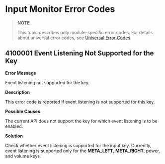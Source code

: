 # Input Monitor Error Codes

> **NOTE**
>
> This topic describes only module-specific error codes. For details about universal error codes, see [Universal Error Codes](../errorcode-universal.md).

<!--Del-->
## 4100001 Event Listening Not Supported for the Key

**Error Message**

Event listening not supported for the key.

**Description**

This error code is reported if event listening is not supported for this key.

**Possible Causes**

The current API does not support the key for which event listening is to be enabled.

**Solution**

Check whether event listening is supported for the input key. Currently, event listening is supported only for the **META_LEFT**, **META_RIGHT**, power, and volume keys.<!--DelEnd-->

